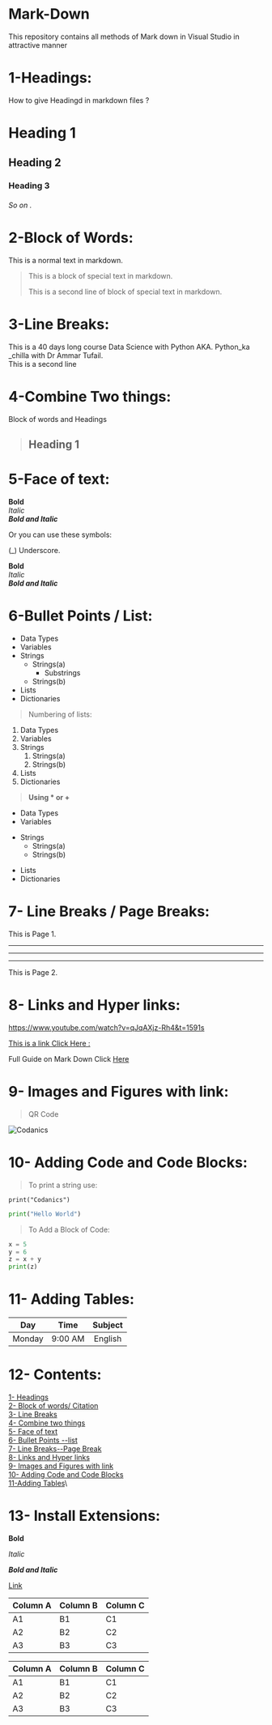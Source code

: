# Mark-Down
This repository contains all methods of Mark down in Visual Studio in attractive manner

# 1-Headings:
How to give Headingd in markdown files ?
# Heading 1
## Heading 2
### Heading 3
###### So on .

# 2-Block of Words:
This is a normal text in markdown.
> This is a block of special text in markdown.
>
> This is a second line of block of special text in markdown.

# 3-Line Breaks:
This is a 40 days long course Data Science with Python AKA.
Python_ka _chilla with Dr Ammar Tufail.\
This is a second line

# 4-Combine Two things:

Block of words and Headings
> ## Heading 1

# 5-Face of text:
**Bold**\
*Italic*\
***Bold and Italic***

Or you can use these symbols:

(_) Underscore.

__Bold__\
_Italic_\
___Bold and Italic___

# 6-Bullet Points / List:

- Data Types 
- Variables
- Strings
   - Strings(a)
      - Substrings
   - Strings(b)
- Lists
- Dictionaries

> Numbering of lists:
1. Data Types 
2. Variables
3. Strings
   1. Strings(a)
   2. Strings(b)
4. Lists
5. Dictionaries
>__Using * or +__
* Data Types
* Variables
+ Strings
   + Strings(a)
   + Strings(b)
* Lists
* Dictionaries

# 7- Line Breaks / Page Breaks:

This is Page 1.
___
***
---
This is Page 2.

# 8- Links and Hyper links:

<https://www.youtube.com/watch?v=qJqAXjz-Rh4&t=1591s>

[This is a link Click Here :](https://www.youtube.com/watch?v=qJqAXjz-Rh4&t=1591s)

[Mark down link]:https://www.youtube.com/watch?v=qJqAXjz-Rh4&t=1591s

Full Guide on Mark Down Click [Here][Mark down link]

# 9- Images and Figures with link:

> QR Code

![Codanics](https://www.google.com/url?sa=i&url=https%3A%2F%2Fwww.youtube.com%2F%40Codanics&psig=AOvVaw2C-WbP5o3MN9KvqeKJVo-i&ust=1750434496902000&source=images&cd=vfe&opi=89978449&ved=0CAMQjB1qFwoTCPDDwOrq_Y0DFQAAAAAdAAAAABAE)

# 10- Adding Code and Code Blocks:

> To print a string use:

 `print("Codanics")`

```python
print("Hello World")
```

> To Add a Block of Code:

```python
x = 5
y = 6
z = x + y
print(z)
```

# 11- Adding Tables:

| Day | Time | Subject |
| :---: | :---: | :---: |
| Monday | 9:00 AM | English |

# 12- Contents:

[1- Headings](#1-headings)\
[2- Block of words/ Citation](#2-block-of-words)\
[3- Line Breaks ](#3-line-breaks)\
[4- Combine two things](#4-combine-two-things)\
[5- Face of text](#5-face-of-text)\
[6- Bullet Points --list](#6-bullet-points--list)\
[7- Line Breaks--Page Break](#7--line-breaks--page-breaks)\
[8- Links and Hyper links](#8--links-and-hyper-links)\
[9- Images and Figures with link](#9--images-and-figures-with-link)\
[10- Adding Code and Code Blocks](#10--adding-code-and-code-blocks)\
[11-Adding Tables](#11--adding-tables)\


# 13- Install Extensions:

**Bold**

_Italic_

_**Bold and Italic**_

[Link](https://www.youtube.com/watch?v=qJqAXjz-Rh4&list=PL9XvIvvVL50EKXNwINseqf8pCPnPrg5qh&index=9)


Column A | Column B | Column C
---------|----------|---------
 A1 | B1 | C1
 A2 | B2 | C2
 A3 | B3 | C3
 
Column A | Column B | Column C
---------|----------|---------
 A1 | B1 | C1
 A2 | B2 | C2
 A3 | B3 | C3
